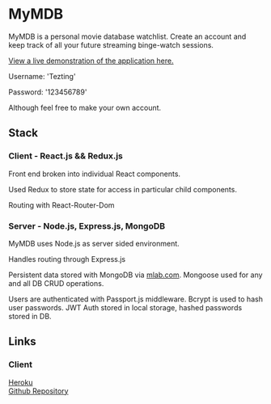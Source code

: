# MyMDB

MyMDB is a personal movie database watchlist. Create an account and keep track of all your future streaming binge-watch sessions.

[View a live demonstration of the application here.](https://mymdb-client.herokuapp.com/)

Username: 'Tezting'

Password: '123456789'

Although feel free to make your own account.

## Stack

### Client - React.js && Redux.js

Front end broken into individual React components.

Used Redux to store state for access in particular child components.

Routing with React-Router-Dom

### Server - Node.js, Express.js, MongoDB

MyMDB uses Node.js as server sided environment.

Handles routing through Express.js

Persistent data stored with MongoDB via [mlab.com](http://www.mlab.com). Mongoose used for any and all DB CRUD operations.

Users are authenticated with Passport.js middleware. Bcrypt is used to hash user passwords. JWT Auth stored in local storage, hashed passwords stored in DB.

## Links

### Client

[Heroku](https://mymdb-client.herokuapp.com/)  
[Github Repository](https://github.com/Fantosism/mymdb)
